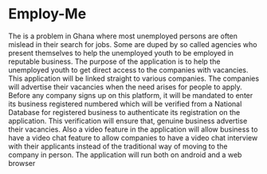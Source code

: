# Employ-Me
The is a problem in Ghana where most unemployed persons are often mislead in their search for jobs. Some are duped by so called agencies who present themselves to help the unemployed youth to be employed in reputable business. The purpose of the application is to help the unemployed youth to get direct access to the companies with vacancies. This application will be linked straight to various companies. The companies will advertise their vacancies when the need arises for people to apply. Before any company signs up on this platform, it will be mandated to enter its business registered numbered which will be verified from a National Database for registered business to authenticate its registration on the application. This verification will ensure that, genuine business advertise their vacancies. Also a video feature in the application will allow business to have a video chat feature to allow companies to have a video chat interview with their applicants instead of the traditional way of moving to the company in person. The application will run both on android and a web browser
